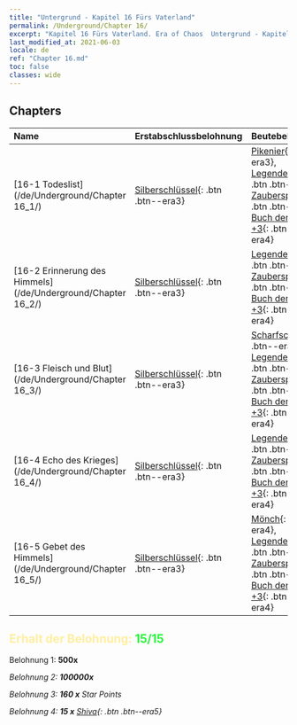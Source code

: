 ```yaml
---
title: "Untergrund - Kapitel 16 Fürs Vaterland"
permalink: /Underground/Chapter 16/
excerpt: "Kapitel 16 Fürs Vaterland. Era of Chaos  Untergrund - Kapitel 16. Fürs Vaterland"
last_modified_at: 2021-06-03
locale: de
ref: "Chapter 16.md"
toc: false
classes: wide
---
```


## Chapters

  | Name |  Erstabschlussbelohnung | Beutebelohnung |
  |:------------|:------------|:------------| 
  | [16-1 Todeslist](/de/Underground/Chapter 16_1/) | [Silberschlüssel](/ItemsDE/con_693/){: .btn .btn--era3} | [Pikenier](/ItemsDE/unt_190/){: .btn .btn--era3}, [Legendenzertifikat](/ItemsDE/mat_67/){: .btn .btn--era5}, [Zauberspruchrollen](/ItemsDE/con_694/){: .btn .btn--era3}, [Buch der Essenzen +3](/ItemsDE/mat_60/){: .btn .btn--era4} |
  | [16-2 Erinnerung des Himmels](/de/Underground/Chapter 16_2/) | [Silberschlüssel](/ItemsDE/con_693/){: .btn .btn--era3} | [Legendenzertifikat](/ItemsDE/mat_67/){: .btn .btn--era5}, [Zauberspruchrollen](/ItemsDE/con_694/){: .btn .btn--era3}, [Buch der Essenzen +3](/ItemsDE/mat_60/){: .btn .btn--era4} |
  | [16-3 Fleisch und Blut](/de/Underground/Chapter 16_3/) | [Silberschlüssel](/ItemsDE/con_693/){: .btn .btn--era3} | [Scharfschütze](/ItemsDE/unt_191/){: .btn .btn--era3}, [Legendenzertifikat](/ItemsDE/mat_67/){: .btn .btn--era5}, [Zauberspruchrollen](/ItemsDE/con_694/){: .btn .btn--era3}, [Buch der Essenzen +3](/ItemsDE/mat_60/){: .btn .btn--era4} |
  | [16-4 Echo des Krieges](/de/Underground/Chapter 16_4/) | [Silberschlüssel](/ItemsDE/con_693/){: .btn .btn--era3} | [Legendenzertifikat](/ItemsDE/mat_67/){: .btn .btn--era5}, [Zauberspruchrollen](/ItemsDE/con_694/){: .btn .btn--era3}, [Buch der Essenzen +3](/ItemsDE/mat_60/){: .btn .btn--era4} |
  | [16-5 Gebet des Himmels](/de/Underground/Chapter 16_5/) | [Silberschlüssel](/ItemsDE/con_693/){: .btn .btn--era3} | [Mönch](/ItemsDE/unt_194/){: .btn .btn--era4}, [Legendenzertifikat](/ItemsDE/mat_67/){: .btn .btn--era5}, [Zauberspruchrollen](/ItemsDE/con_694/){: .btn .btn--era3}, [Buch der Essenzen +3](/ItemsDE/mat_60/){: .btn .btn--era4} |


## <span style="color: #ffeea0">Erhalt der Belohnung: </span><span style="color: #27f73a">15/15</span>

 Belohnung 1:  **500x** <i class="fas fa-gem"/>

 Belohnung 2:  **100000x** <i class="fas fa-coins"/>

 Belohnung 3: **160 x** Star Points

 Belohnung 4: **15 x** [Shiva](/ItemsDE/her_376/){: .btn .btn--era5}

